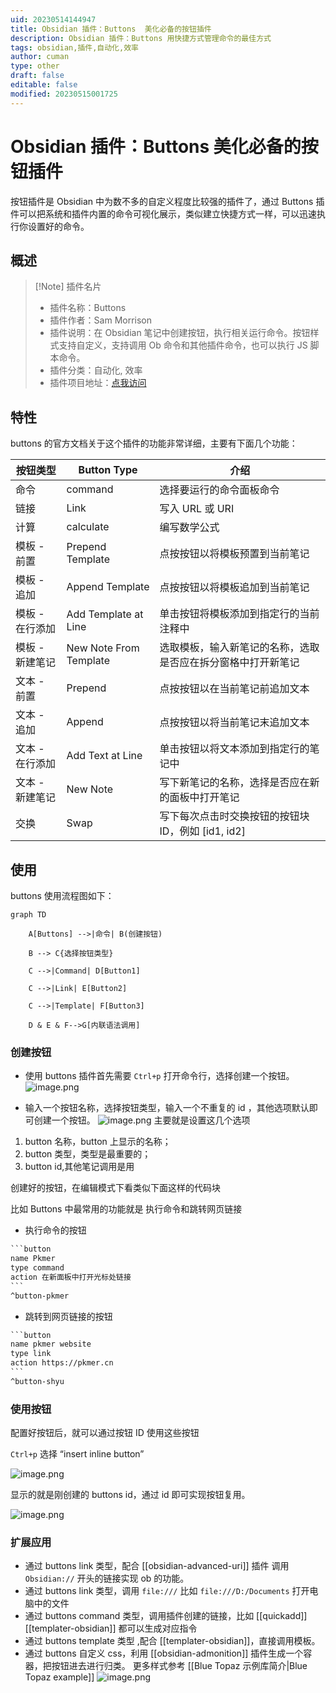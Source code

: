 ```yaml
---
uid: 20230514144947
title: Obsidian 插件：Buttons  美化必备的按钮插件
description: Obsidian 插件：Buttons 用快捷方式管理命令的最佳方式
tags: obsidian,插件,自动化,效率
author: cuman
type: other
draft: false
editable: false
modified: 20230515001725
---
```


# Obsidian 插件：Buttons 美化必备的按钮插件

按钮插件是 Obsidian 中为数不多的自定义程度比较强的插件了，通过 Buttons 插件可以把系统和插件内置的命令可视化展示，类似建立快捷方式一样，可以迅速执行你设置好的命令。

## 概述

> [!Note] 插件名片
> - 插件名称：Buttons
> - 插件作者：Sam Morrison
> - 插件说明：在 Obsidian 笔记中创建按钮，执行相关运行命令。按钮样式支持自定义，支持调用 Ob 命令和其他插件命令，也可以执行 JS 脚本命令。
> - 插件分类：自动化, 效率
> - 插件项目地址：[点我访问](https://github.com/shabegom/buttons)

## 特性

buttons 的官方文档关于这个插件的功能非常详细，主要有下面几个功能：

| 按钮类型        | Button Type            | 介绍                                                         |
| --------------- | ---------------------- | ------------------------------------------------------------ |
| 命令            | command                | 选择要运行的命令面板命令                                     |
| 链接            | Link                   | 写入 URL 或 URI                                              |
| 计算            | calculate              | 编写数学公式                                                 |
| 模板 - 前置     | Prepend Template       | 点按按钮以将模板预置到当前笔记                               |
| 模板 - 追加     | Append Template        | 点按按钮以将模板追加到当前笔记                               |
| 模板 - 在行添加 | Add Template at Line   | 单击按钮将模板添加到指定行的当前注释中                       |
| 模板 - 新建笔记 | New Note From Template | 选取模板，输入新笔记的名称，选取是否应在拆分窗格中打开新笔记 |
| 文本 - 前置     | Prepend                | 点按按钮以在当前笔记前追加文本                               |
| 文本 - 追加     | Append                 | 点按按钮以将当前笔记末追加文本                               |
| 文本 - 在行添加 | Add Text at Line       | 单击按钮以将文本添加到指定行的笔记中                         |
| 文本 - 新建笔记 | New Note               | 写下新笔记的名称，选择是否应在新的面板中打开笔记             |
| 交换            | Swap                   | 写下每次点击时交换按钮的按钮块 ID，例如 [id1, id2]           |

## 使用

buttons 使用流程图如下：

```mermaid
graph TD

    A[Buttons] -->|命令| B(创建按钮)

    B --> C{选择按钮类型}

    C -->|Command| D[Button1]

    C -->|Link| E[Button2]

    C -->|Template| F[Button3]

    D & E & F-->G[内联语法调用]
```

### 创建按钮

- 使用 buttons 插件首先需要 `Ctrl+p` 打开命令行，选择创建一个按钮。
![image.png](https://cdn.pkmer.cn/images/202305141530454.png!pkmer)

- 输入一个按钮名称，选择按钮类型，输入一个不重复的 id ，其他选项默认即可创建一个按钮。
  ![image.png](https://cdn.pkmer.cn/images/202305141534157.png!pkmer)
主要就是设置这几个选项
1. button 名称，button 上显示的名称；
2. button 类型，类型是最重要的；
3. button id,其他笔记调用是用

创建好的按钮，在编辑模式下看类似下面这样的代码块

比如 Buttons 中最常用的功能就是 执行命令和跳转网页链接

- 执行命令的按钮

````xml
```button
name Pkmer
type command
action 在新面板中打开光标处链接
```
^button-pkmer
````

- 跳转到网页链接的按钮

````xml
```button
name pkmer website
type link
action https://pkmer.cn
```
^button-shyu
````

### 使用按钮

配置好按钮后，就可以通过按钮 ID 使用这些按钮

`Ctrl+p` 选择 “insert inline button”

![image.png](https://cdn.pkmer.cn/images/202305141545782.png!pkmer)

显示的就是刚创建的 buttons id，通过 id 即可实现按钮复用。

![image.png](https://cdn.pkmer.cn/images/202305141548120.png!nomark)

### 扩展应用

- 通过 buttons link 类型，配合 [[obsidian-advanced-uri]] 插件 调用 `Obsidian://` 开头的链接实现 ob 的功能。
- 通过 buttons link 类型，调用 `file:///` 比如 `file:///D:/Documents` 打开电脑中的文件
- 通过 buttons command 类型，调用插件创建的链接，比如 [[quickadd]] [[templater-obsidian]] 都可以生成对应指令
- 通过 buttons template 类型 ,配合 [[templater-obsidian]]，直接调用模板。
- 通过 buttons 自定义 css，利用 [[obsidian-admonition]] 插件生成一个容器，把按钮进去进行归类。 更多样式参考 [[Blue Topaz 示例库简介|Blue Topaz example]]
  ![image.png](https://cdn.pkmer.cn/images/202305141559909.png!pkmer)



